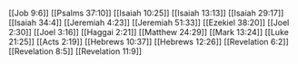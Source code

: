 [[Job 9:6]]
[[Psalms 37:10]]
[[Isaiah 10:25]]
[[Isaiah 13:13]]
[[Isaiah 29:17]]
[[Isaiah 34:4]]
[[Jeremiah 4:23]]
[[Jeremiah 51:33]]
[[Ezekiel 38:20]]
[[Joel 2:30]]
[[Joel 3:16]]
[[Haggai 2:21]]
[[Matthew 24:29]]
[[Mark 13:24]]
[[Luke 21:25]]
[[Acts 2:19]]
[[Hebrews 10:37]]
[[Hebrews 12:26]]
[[Revelation 6:2]]
[[Revelation 8:5]]
[[Revelation 11:9]]
